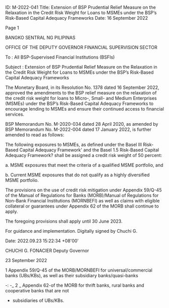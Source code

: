ID: M-2022-041
Title: Extension of BSP Prudential Relief Measure on the Relaxation in the Credit Risk Weight for Loans to MSMEs under the BSP’s Risk-Based Capital Adequacy Frameworks
Date: 16 September 2022

Page 1

BANGKO SENTRAL NG PILIPINAS

OFFICE OF THE DEPUTY GOVERNOR FINANCIAL SUPERVISION SECTOR

To : All BSP-Supervised Financial Institutions (BSFIs)

Subject : Extension of BSP Prudential Relief Measure on the Relaxation in the Credit Risk Weight for Loans to MSMEs under the BSP’s Risk-Based Capital Adequacy Frameworks

The Monetary Board, in its Resolution No. 1378 dated 16 September 2022, approved the amendments to the BSP relief measure on the relaxation of the credit risk weight for loans to Micro-, Small- and Medium Enterprises (MSMEs) under the BSP’s Risk-Based Capital Adequacy Frameworks to encourage lending to MSMEs and ensure their continued access to financial services.

BSP Memorandum No. M-2020-034 dated 28 April 2020, as amended by BSP Memorandum No. M-2022-004 dated 17 January 2022, is further amended to read as follows:

The following exposures to MSMEs, as defined under the Basel III Risk-Based Capital Adequacy Framework' and the Basel 1.5 Risk-Based Capital Adequacy Framework? shall be assigned a credit risk weight of 50 percent:

a. MSME exposures that meet the criteria of a qualified MSME portfolio, and

b. Current MSME exposures that do not qualify as a highly diversified MSME portfolio.

The provisions on the use of credit risk mitigation under Appendix 59/Q-45 of the Manual of Regulations for Banks (MORB)/Manual of Regulations for Non-Bank Financial Institutions (MORNBEFI) as well as claims with eligible collateral or guarantees under Appendix 62 of the MORB shall continue to apply.

The foregoing provisions shall apply until 30 June 2023.

For guidance and implementation. Digitally signed by Chuchi G.

Date: 2022.09.23 15:22:34 +08'00'

CHUCHI G. FONACIER Deputy Governor

23 September 2022

1 Appendix 59/Q-45 of the MORB/MORNBEFI for universal/commercial banks (UBs/KBs), as well as their subsidiary banks/quasi-banks

-: -_ 2 _ Appendix 62-of the MORB for thrift banks, rural banks and cooperative banks that are not

- subsidiaries of UBs/KBs.
